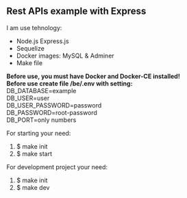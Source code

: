 ## Rest APIs example with Express

I am use tehnology:
  - Node.js Express.js
  - Sequelize
  - Docker images: MySQL & Adminer
  - Make file

**Before use, you must have Docker and Docker-CE installed!**
<br> **Before use create file /be/.env with setting:**
<br> DB_DATABASE=example
<br> DB_USER=user
<br> DB_USER_PASSWORD=password
<br> DB_PASSWORD=root-password
<br> DB_PORT=only numbers

For starting your need:
  1) $ make init
  2) $ make start

For development project your need:
  1) $ make init
  2) $ make dev